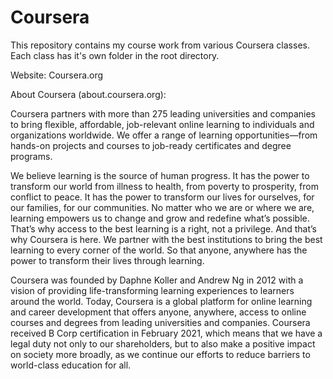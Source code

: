 # Coursera

This repository contains my course work from various Coursera classes.
Each class has it's own folder in the root directory.

Website: Coursera.org

About Coursera (about.coursera.org):

Coursera partners with more than 275 leading universities and companies to bring flexible, affordable, job-relevant online learning to individuals and organizations worldwide. 
We offer a range of learning opportunities—from hands-on projects and courses to job-ready certificates and degree programs. 

We believe learning is the source of human progress. 
It has the power to transform our world from illness to health, from poverty to prosperity, from conflict to peace. 
It has the power to transform our lives for ourselves, for our families, for our communities.
No matter who we are or where we are, learning empowers us to change and grow and redefine what’s possible.
That’s why access to the best learning is a right, not a privilege.
And that’s why Coursera is here.
We partner with the best institutions to bring the best learning to every corner of the world.
So that anyone, anywhere has the power to transform their lives through learning.

Coursera was founded by Daphne Koller and Andrew Ng in 2012 with a vision of providing life-transforming learning experiences to learners around the world. 
Today, Coursera is a global platform for online learning and career development that offers anyone, anywhere, access to online courses and degrees from leading universities and companies. 
Coursera received B Corp certification in February 2021, which means that we have a legal duty not only to our shareholders, but to also make a positive impact on society more broadly, as we continue our efforts to reduce barriers to world-class education for all.
